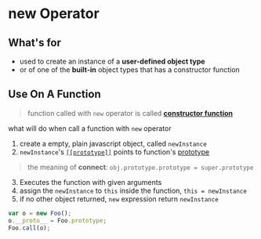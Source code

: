 # new Operator

## What's for

- used to create an instance of a **user-defined object type**
- or of one of the **built-in** object types that has a constructor function

## Use On A Function

> function called with `new` operator is called [**constructor function**](javascript-constructor.md)

what will do when call a function with `new` operator

1. create a empty, plain javascript object, called `newInstance`
2. `newInstance`'s [`[[prototype]]`](javascript-three-prototype-concepts.md) points to function's [prototype](javascript-three-prototype-concepts.md#prototype-property)

> the meaning of **connect**: `obj.prototype.prototype = super.prototype`

3. Executes the function with given arguments
4. assign the `newInstance` to `this` inside the function, `this = newInstance`
5. if no other object returned, `new` expression return `newInstance`

```js
var o = new Foo();
o.__proto__ = Foo.prototype;
Foo.call(o);
````
